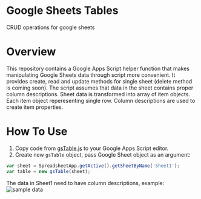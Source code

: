 # Google Sheets Tables
CRUD operations for google sheets

# Overview
This repository contains a Google Apps Script helper function that makes manipulating Google Sheets data through script more convenient. It provides create, read and update methods for single sheet (delete method is coming soon). The script assumes that data in the sheet contains proper column descriptions. Sheet data is transformed into array of item objects. Each item object reperesenting single row. Column descriptions are used to create item properties.

# How To Use
1. Copy code from [gsTable.js](../blob/master/gsTable) to your Google Apps Script editor. 
2. Create new `gsTable` object, pass Google Sheet object as an argument:
```javascript
var sheet = SpreadsheetApp.getActive().getSheetByName('Sheet1');
var table = new gsTable(sheet);
```
The data in Sheet1 need to have column descriptions, example:
![sample data](https://github.com/TeeMonk/google-sheets-tables/blob/master/gsheet.PNG "sample data")

